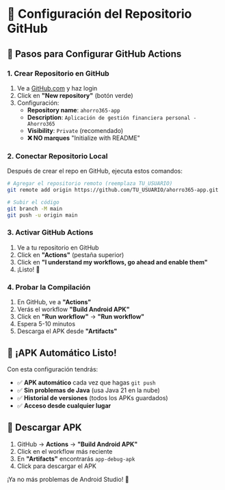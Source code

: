 # 🚀 Configuración del Repositorio GitHub

## 📝 Pasos para Configurar GitHub Actions

### 1. **Crear Repositorio en GitHub**
1. Ve a [GitHub.com](https://github.com) y haz login
2. Click en **"New repository"** (botón verde)
3. Configuración:
   - **Repository name**: `ahorro365-app`
   - **Description**: `Aplicación de gestión financiera personal - Ahorro365`
   - **Visibility**: `Private` (recomendado)
   - **❌ NO marques** "Initialize with README"

### 2. **Conectar Repositorio Local**
Después de crear el repo en GitHub, ejecuta estos comandos:

```bash
# Agregar el repositorio remoto (reemplaza TU_USUARIO)
git remote add origin https://github.com/TU_USUARIO/ahorro365-app.git

# Subir el código
git branch -M main
git push -u origin main
```

### 3. **Activar GitHub Actions**
1. Ve a tu repositorio en GitHub
2. Click en **"Actions"** (pestaña superior)
3. Click en **"I understand my workflows, go ahead and enable them"**
4. ¡Listo! 🎉

### 4. **Probar la Compilación**
1. En GitHub, ve a **"Actions"**
2. Verás el workflow **"Build Android APK"**
3. Click en **"Run workflow"** → **"Run workflow"**
4. Espera 5-10 minutos
5. Descarga el APK desde **"Artifacts"**

## 🎯 ¡APK Automático Listo!

Con esta configuración tendrás:
- ✅ **APK automático** cada vez que hagas `git push`
- ✅ **Sin problemas de Java** (usa Java 21 en la nube)
- ✅ **Historial de versiones** (todos los APKs guardados)
- ✅ **Acceso desde cualquier lugar**

## 📱 Descargar APK

1. GitHub → **Actions** → **"Build Android APK"**
2. Click en el workflow más reciente
3. En **"Artifacts"** encontrarás `app-debug-apk`
4. Click para descargar el APK

¡Ya no más problemas de Android Studio! 🚀
